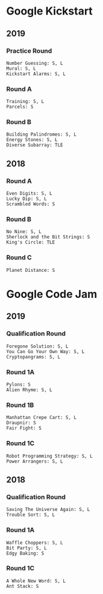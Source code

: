 # Google Kickstart

## 2019
### Practice Round
    Number Guessing: S, L
    Mural: S, L
    Kickstart Alarms: S, L

### Round A
	Training: S, L
	Parcels: S

### Round B
	Building Palindromes: S, L
	Energy Stones: S, L
	Diverse Subarray: TLE

## 2018
### Round A
    Even Digits: S, L
    Lucky Dip: S, L
    Scrambled Words: S
    
### Round B
    No Nine: S, L
    Sherlock and the Bit Strings: S
    King's Circle: TLE
    
### Round C
    Planet Distance: S

# Google Code Jam

## 2019
### Qualification Round
	Foregone Solution: S, L
	You Can Go Your Own Way: S, L
	Cryptopangrams: S, L
	
### Round 1A
	Pylons: S
	Alien Rhyme: S, L

### Round 1B
	Manhattan Crepe Cart: S, L
	Draupnir: S
	Fair Fight: S

### Round 1C
	Robot Programming Strategy: S, L
	Power Arrangers: S, L

## 2018
### Qualification Round
	Saving The Universe Again: S, L
	Trouble Sort: S, L
	
### Round 1A
	Waffle Choppers: S, L
	Bit Party: S, L
	Edgy Baking: S
	
### Round 1C
	A Whole New Word: S, L
	Ant Stack: S